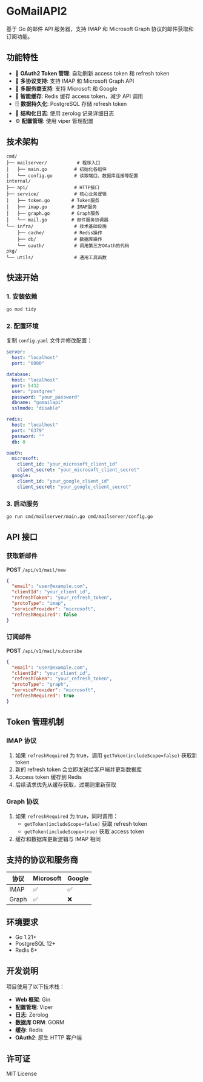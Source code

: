 # GoMailAPI2

基于 Go 的邮件 API 服务器，支持 IMAP 和 Microsoft Graph 协议的邮件获取和订阅功能。

## 功能特性

- 🔐 **OAuth2 Token 管理**: 自动刷新 access token 和 refresh token
- 📧 **多协议支持**: 支持 IMAP 和 Microsoft Graph API
- 🏪 **多服务商支持**: 支持 Microsoft 和 Google
- 💾 **智能缓存**: Redis 缓存 access token，减少 API 调用
- 🗄️ **数据持久化**: PostgreSQL 存储 refresh token
- 📝 **结构化日志**: 使用 zerolog 记录详细日志
- ⚙️ **配置管理**: 使用 viper 管理配置

## 技术架构

```
cmd/
├── mailserver/           # 程序入口
│   ├── main.go          # 初始化各组件
│   └── config.go        # 读取端口、数据库连接等配置
internal/
├── api/                 # HTTP接口
├── service/             # 核心业务逻辑
│   ├── token.go        # Token服务
│   ├── imap.go         # IMAP服务
│   ├── graph.go        # Graph服务
│   └── mail.go         # 邮件服务协调器
└── infra/               # 技术基础设施
    ├── cache/           # Redis操作
    ├── db/              # 数据库操作
    └── oauth/           # 调用第三方OAuth的代码
pkg/
└── utils/               # 通用工具函数
```

## 快速开始

### 1. 安装依赖

```bash
go mod tidy
```

### 2. 配置环境

复制 `config.yaml` 文件并修改配置：

```yaml
server:
  host: "localhost"
  port: "8080"

database:
  host: "localhost"
  port: 5432
  user: "postgres"
  password: "your_password"
  dbname: "gomailapi"
  sslmode: "disable"

redis:
  host: "localhost"
  port: "6379"
  password: ""
  db: 0

oauth:
  microsoft:
    client_id: "your_microsoft_client_id"
    client_secret: "your_microsoft_client_secret"
  google:
    client_id: "your_google_client_id"
    client_secret: "your_google_client_secret"
```

### 3. 启动服务

```bash
go run cmd/mailserver/main.go cmd/mailserver/config.go
```

## API 接口

### 获取新邮件

**POST** `/api/v1/mail/new`

```json
{
  "email": "user@example.com",
  "clientId": "your_client_id",
  "refreshToken": "your_refresh_token",
  "protoType": "imap",
  "serviceProvider": "microsoft",
  "refreshRequired": false
}
```

### 订阅邮件

**POST** `/api/v1/mail/subscribe`

```json
{
  "email": "user@example.com",
  "clientId": "your_client_id",
  "refreshToken": "your_refresh_token",
  "protoType": "graph",
  "serviceProvider": "microsoft",
  "refreshRequired": true
}
```

## Token 管理机制

### IMAP 协议

1. 如果 `refreshRequired` 为 true，调用 `getToken(includeScope=false)` 获取新 token
2. 新的 refresh token 会立即发送给客户端并更新数据库
3. Access token 缓存到 Redis
4. 后续请求优先从缓存获取，过期则重新获取

### Graph 协议

1. 如果 `refreshRequired` 为 true，同时调用：
   - `getToken(includeScope=false)` 获取 refresh token
   - `getToken(includeScope=true)` 获取 access token
2. 缓存和数据库更新逻辑与 IMAP 相同

## 支持的协议和服务商

| 协议  | Microsoft | Google |
| ----- | --------- | ------ |
| IMAP  | ✅        | ✅     |
| Graph | ✅        | ❌     |

## 环境要求

- Go 1.21+
- PostgreSQL 12+
- Redis 6+

## 开发说明

项目使用了以下技术栈：

- **Web 框架**: Gin
- **配置管理**: Viper
- **日志**: Zerolog
- **数据库 ORM**: GORM
- **缓存**: Redis
- **OAuth2**: 原生 HTTP 客户端

## 许可证

MIT License
